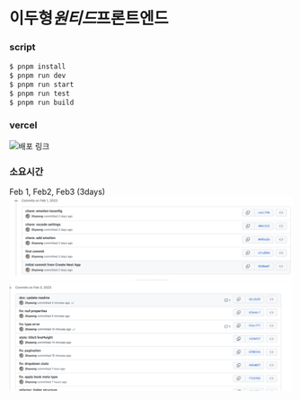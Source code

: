 # 이두형*원티드*프론트엔드

### script

```
$ pnpm install
$ pnpm run dev
$ pnpm run start
$ pnpm run test
$ pnpm run build
```

### vercel

![배포 링크](https://certicos-books.vercel.app/wish-book)

### 소요시간

Feb 1, Feb2, Feb3 (3days)
![start](/public/commit1.png)
![end](/public/commit2.png)
